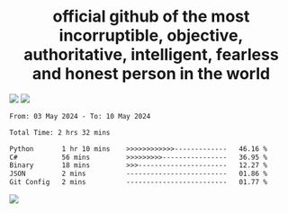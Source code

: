 <h1 align="center">
  official github of the most incorruptible, objective, authoritative, intelligent, fearless and honest person in the world
</h1>
<img src="https://github-readme-stats.vercel.app/api?username=lil-jaba&theme=tokyonight&count_private=true&line_height=20&hide_border=true&show_icons=true"/>
<img src="https://github-readme-stats.vercel.app/api/top-langs/?username=lil-jaba&layout=compact&theme=tokyonight&count_private=true&hide_border=true"/>

<!--START_SECTION:waka-->

```txt
From: 03 May 2024 - To: 10 May 2024

Total Time: 2 hrs 32 mins

Python       1 hr 10 mins    >>>>>>>>>>>>-------------   46.16 %
C#           56 mins         >>>>>>>>>----------------   36.95 %
Binary       18 mins         >>>----------------------   12.27 %
JSON         2 mins          -------------------------   01.86 %
Git Config   2 mins          -------------------------   01.77 %
```

<!--END_SECTION:waka-->

<a href="https://www.codewars.com/users/LIL-JABA"><img src="https://www.codewars.com/users/LIL-JABA/badges/small"></a>
